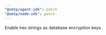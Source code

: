 ```yaml
---
"@xmtp/agent-sdk": patch
"@xmtp/node-sdk": patch
---
```


Enable hex strings as database encryption keys
